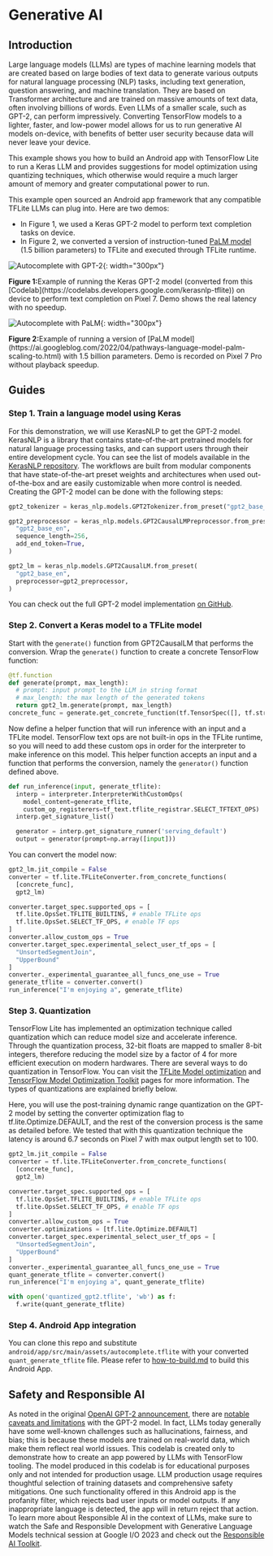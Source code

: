# Generative AI

## Introduction
Large language models (LLMs) are types of machine learning models that are created based on large bodies of text data to generate various outputs for natural language processing (NLP) tasks, including text generation, question answering, and machine translation. They are based on Transformer architecture and are trained on massive amounts of text data, often involving billions of words. Even LLMs of a smaller scale, such as GPT-2, can perform impressively. Converting TensorFlow models to a lighter, faster, and low-power model allows for us to run generative AI models on-device, with benefits of better user security because data will never leave your device.

 This example shows you how to build an Android app with TensorFlow Lite to run a Keras  LLM  and provides suggestions for model optimization using quantizing techniques, which otherwise would require a much larger amount of memory and greater computational power to run.

This example open sourced an Android app framework that any compatible TFLite LLMs can plug into. Here are two demos: 
*   In Figure 1, we used a Keras GPT-2 model to perform text completion tasks on device.
*   In Figure 2, we converted a version of instruction-tuned [PaLM model](https://ai.googleblog.com/2022/04/pathways-language-model-palm-scaling-to.html) (1.5 billion parameters) to TFLite and executed through TFLite runtime.

![Autocomplete with GPT-2](https://storage.googleapis.com/download.tensorflow.org/tflite/examples/autocomplete_fig1.gif){: width="300px"}
<figcaption><b>Figure 1:</b>Example of running the Keras GPT-2 model (converted from this [Codelab](https://codelabs.developers.google.com/kerasnlp-tflite)) on device to perform text completion on Pixel 7. Demo shows the real latency with no speedup.</figcaption>

![Autocomplete with PaLM](https://storage.googleapis.com/download.tensorflow.org/tflite/examples/autocomplete_fig2.gif){: width="300px"}
 <figcaption><b>Figure 2:</b>Example of running a version of [PaLM model](https://ai.googleblog.com/2022/04/pathways-language-model-palm-scaling-to.html) with 1.5 billion parameters. Demo is recorded on Pixel 7 Pro without playback speedup.</figcaption>



## Guides
### Step 1. Train a language model using Keras

For this demonstration, we will use KerasNLP to get the GPT-2 model. KerasNLP is a library that contains state-of-the-art pretrained models for natural language processing tasks, and can support users through their entire development cycle. You can see the list of models available in the [KerasNLP repository](https://github.com/keras-team/keras-nlp/tree/master/keras_nlp/models). The workflows are built from modular components that have state-of-the-art preset weights and architectures when used out-of-the-box and are easily customizable when more control is needed. Creating the GPT-2 model can be done with the following steps:

```python
gpt2_tokenizer = keras_nlp.models.GPT2Tokenizer.from_preset("gpt2_base_en")

gpt2_preprocessor = keras_nlp.models.GPT2CausalLMPreprocessor.from_preset(
  "gpt2_base_en",
  sequence_length=256,
  add_end_token=True,
)

gpt2_lm = keras_nlp.models.GPT2CausalLM.from_preset(
  "gpt2_base_en", 
  preprocessor=gpt2_preprocessor,
)
```

You can check out the full GPT-2 model implementation [on GitHub](https://github.com/keras-team/keras-nlp/tree/master/keras_nlp/models/gpt2).


### Step 2. Convert a Keras model to a TFLite model

Start with the `generate()` function from GPT2CausalLM that performs the conversion. Wrap the `generate()` function to create a concrete TensorFlow function:

```python
@tf.function
def generate(prompt, max_length):
  # prompt: input prompt to the LLM in string format
  # max_length: the max length of the generated tokens 
  return gpt2_lm.generate(prompt, max_length)
concrete_func = generate.get_concrete_function(tf.TensorSpec([], tf.string), 100)
```

Now define a helper function that will run inference with an input and a TFLite model. TensorFlow text ops are not built-in ops in the TFLite runtime, so you will need to add these custom ops in order for the interpreter to make inference on this model. This helper function accepts an input and a function that performs the conversion, namely the `generator()` function defined above. 

```python
def run_inference(input, generate_tflite):
  interp = interpreter.InterpreterWithCustomOps(
    model_content=generate_tflite,
    custom_op_registerers=tf_text.tflite_registrar.SELECT_TFTEXT_OPS)
  interp.get_signature_list()

  generator = interp.get_signature_runner('serving_default')
  output = generator(prompt=np.array([input]))
```

You can convert the model now:

```python
gpt2_lm.jit_compile = False
converter = tf.lite.TFLiteConverter.from_concrete_functions(
  [concrete_func],
  gpt2_lm)

converter.target_spec.supported_ops = [
  tf.lite.OpsSet.TFLITE_BUILTINS, # enable TFLite ops
  tf.lite.OpsSet.SELECT_TF_OPS, # enable TF ops
]
converter.allow_custom_ops = True
converter.target_spec.experimental_select_user_tf_ops = [
  "UnsortedSegmentJoin",
  "UpperBound"
]
converter._experimental_guarantee_all_funcs_one_use = True
generate_tflite = converter.convert()
run_inference("I'm enjoying a", generate_tflite)
```

### Step 3. Quantization
TensorFlow Lite has implemented an optimization technique called quantization which can  reduce model size and accelerate inference. Through the quantization process, 32-bit floats are mapped to smaller 8-bit integers, therefore reducing the model size by a factor of 4 for more efficient execution on modern hardwares. There are several ways to do quantization in TensorFlow. You can visit the [TFLite Model optimization](https://www.tensorflow.org/lite/performance/model_optimization) and [TensorFlow Model Optimization Toolkit](https://www.tensorflow.org/model_optimization) pages for more information. The types of quantizations are explained briefly below.

Here, you will use the post-training dynamic range quantization on the GPT-2 model by setting the converter optimization flag to tf.lite.Optimize.DEFAULT, and the rest of the conversion process is the same as detailed before. We tested that with this quantization technique the latency is around 6.7 seconds on Pixel 7 with max output length set to 100.

```python
gpt2_lm.jit_compile = False
converter = tf.lite.TFLiteConverter.from_concrete_functions(
  [concrete_func],
  gpt2_lm)

converter.target_spec.supported_ops = [
  tf.lite.OpsSet.TFLITE_BUILTINS, # enable TFLite ops
  tf.lite.OpsSet.SELECT_TF_OPS, # enable TF ops
]
converter.allow_custom_ops = True
converter.optimizations = [tf.lite.Optimize.DEFAULT]
converter.target_spec.experimental_select_user_tf_ops = [
  "UnsortedSegmentJoin",
  "UpperBound"
]
converter._experimental_guarantee_all_funcs_one_use = True
quant_generate_tflite = converter.convert()
run_inference("I'm enjoying a", quant_generate_tflite)

with open('quantized_gpt2.tflite', 'wb') as f:
  f.write(quant_generate_tflite)
```



### Step 4. Android App integration

You can clone this repo and substitute `android/app/src/main/assets/autocomplete.tflite` with your converted `quant_generate_tflite` file. Please refer to [how-to-build.md](https://github.com/tensorflow/examples/blob/master/lite/examples/generative_ai/android/how-to-build.md) to build this Android App. 

## Safety and Responsible AI
As noted in the original [OpenAI GPT-2 announcement](https://openai.com/research/better-language-models), there are [notable caveats and limitations](https://github.com/openai/gpt-2#some-caveats) with the GPT-2 model. In fact, LLMs today generally have some well-known challenges such as hallucinations, fairness, and bias; this is because these models are trained on real-world data, which make them reflect real world issues.
This codelab is created only to demonstrate how to create an app powered by LLMs with TensorFlow tooling. The model produced in this codelab is for educational purposes only and not intended for production usage.
LLM production usage requires thoughtful selection of training datasets and comprehensive safety mitigations. One such functionality offered in this Android app is the profanity filter, which rejects bad user inputs or model outputs. If any inappropriate language is detected, the app will in return reject that action. To learn more about Responsible AI in the context of LLMs, make sure to watch the Safe and Responsible Development with Generative Language Models technical session at Google I/O 2023 and check out the [Responsible AI Toolkit](https://www.tensorflow.org/responsible_ai).
